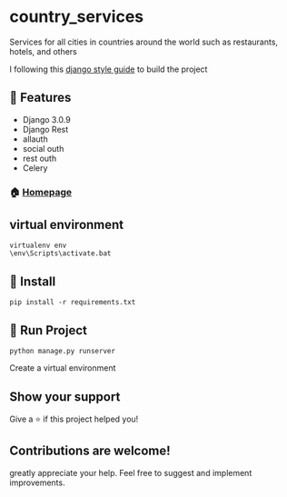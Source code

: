# country_services
Services for all cities in countries around the world such as restaurants, hotels, and others


I following this <a class="reference external" href="https://github.com/HackSoftware/Django-Styleguide"> django style guide</a> to build the project


## :triangular_flag_on_post: Features

- Django 3.0.9
- Django Rest
- allauth
- social outh
- rest outh
- Celery

### 🏠 [Homepage](https://github.com/jefftriplett/django-jobs)

## virtual environment
```shell
virtualenv env
\env\Scripts\activate.bat
```


## :wrench: Install

```shell
pip install -r requirements.txt
```

## :rocket: Run Project

```shell
python manage.py runserver
```

Create a virtual environment


## Show your support

Give a ⭐️ if this project helped you!



## Contributions are welcome!
greatly appreciate your help. Feel free to suggest and implement improvements.
